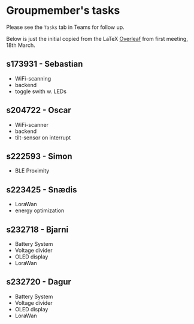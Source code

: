 # Groupmember's tasks

Please see the `Tasks` tab in Teams for follow up.

Below is just the initial copied from the LaTeX [Overleaf](https://www.overleaf.com/project/65eeb813c5d49b07e15dd2df) from first meeting, 18th March.

## s173931 - Sebastian 

- WiFi-scanning
- backend
- toggle swith w. LEDs

## s204722 - Oscar

- WiFi-scanner
- backend
- tilt-sensor on interrupt

## s222593 - Simon

- BLE Proximity

## s223425 - Snædis

- LoraWan
- energy optimization

## s232718 - Bjarni

- Battery System 
- Voltage divider 
- OLED display 
- LoraWan

## s232720 - Dagur 

- Battery System
- Voltage divider
- OLED display
- LoraWan

